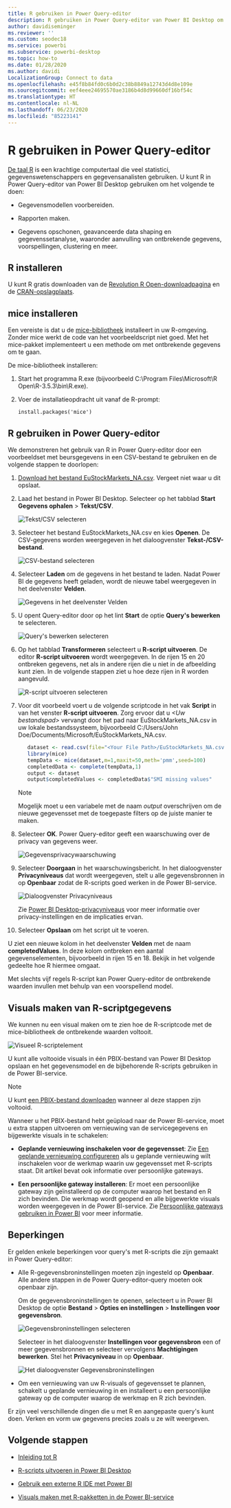 ```yaml
---
title: R gebruiken in Power Query-editor
description: R gebruiken in Power Query-editor van Power BI Desktop om geavanceerde analyses uit te voeren.
author: davidiseminger
ms.reviewer: ''
ms.custom: seodec18
ms.service: powerbi
ms.subservice: powerbi-desktop
ms.topic: how-to
ms.date: 01/28/2020
ms.author: davidi
LocalizationGroup: Connect to data
ms.openlocfilehash: e45f8b84fd0c6b0d2c38b8849a12743d4d8e109e
ms.sourcegitcommit: eef4eee24695570ae3186b4d8d99660df16bf54c
ms.translationtype: HT
ms.contentlocale: nl-NL
ms.lasthandoff: 06/23/2020
ms.locfileid: "85223141"
---
```

# <a name="use-r-in-power-query-editor"></a>R gebruiken in Power Query-editor

[De taal R](https://mran.microsoft.com/documents/what-is-r) is een krachtige computertaal die veel statistici, gegevenswetenschappers en gegevensanalisten gebruiken. U kunt R in Power Query-editor van Power BI Desktop gebruiken om het volgende te doen:

* Gegevensmodellen voorbereiden.

* Rapporten maken.

* Gegevens opschonen, geavanceerde data shaping en gegevenssetanalyse, waaronder aanvulling van ontbrekende gegevens, voorspellingen, clustering en meer.  

## <a name="install-r"></a>R installeren

U kunt R gratis downloaden van de [Revolution R Open-downloadpagina](https://mran.revolutionanalytics.com/download/) en de [CRAN-opslagplaats](https://cran.r-project.org/bin/windows/base/).

## <a name="install-mice"></a>mice installeren

Een vereiste is dat u de [mice-bibliotheek](https://www.rdocumentation.org/packages/mice/versions/3.5.0/topics/mice) installeert in uw R-omgeving. Zonder mice werkt de code van het voorbeeldscript niet goed. Met het mice-pakket implementeert u een methode om met ontbrekende gegevens om te gaan.

De mice-bibliotheek installeren:

1. Start het programma R.exe (bijvoorbeeld C:\Program Files\Microsoft\R Open\R-3.5.3\bin\R.exe).  

2. Voer de installatieopdracht uit vanaf de R-prompt:

   ``` 
   install.packages('mice') 
   ```

## <a name="use-r-in-power-query-editor"></a>R gebruiken in Power Query-editor

We demonstreren het gebruik van R in Power Query-editor door een voorbeeldset met beursgegevens in een CSV-bestand te gebruiken en de volgende stappen te doorlopen:

1. [Download het bestand EuStockMarkets_NA.csv](https://download.microsoft.com/download/F/8/A/F8AA9DC9-8545-4AAE-9305-27AD1D01DC03/EuStockMarkets_NA.csv). Vergeet niet waar u dit opslaat.

1. Laad het bestand in Power BI Desktop. Selecteer op het tabblad **Start** **Gegevens ophalen** > **Tekst/CSV**.

   ![Tekst/CSV selecteren](media/desktop-r-in-query-editor/r-in-query-editor_1.png)

1. Selecteer het bestand EuStockMarkets_NA.csv en kies **Openen**. De CSV-gegevens worden weergegeven in het dialoogvenster **Tekst-/CSV-bestand**.

   ![CSV-bestand selecteren](media/desktop-r-in-query-editor/r-in-query-editor_2.png)

1. Selecteer **Laden** om de gegevens in het bestand te laden. Nadat Power BI de gegevens heeft geladen, wordt de nieuwe tabel weergegeven in het deelvenster **Velden**.

   ![Gegevens in het deelvenster Velden](media/desktop-r-in-query-editor/r-in-query-editor_3.png)

1. U opent Query-editor door op het lint **Start** de optie **Query's bewerken** te selecteren.

   ![Query's bewerken selecteren](media/desktop-r-in-query-editor/r-in-query-editor_4.png)

1. Op het tabblad **Transformeren** selecteert u **R-script uitvoeren**. De editor **R-script uitvoeren** wordt weergegeven. In de rijen 15 en 20 ontbreken gegevens, net als in andere rijen die u niet in de afbeelding kunt zien. In de volgende stappen ziet u hoe deze rijen in R worden aangevuld.

   ![R-script uitvoeren selecteren](media/desktop-r-in-query-editor/r-in-query-editor_5d.png)

1. Voor dit voorbeeld voert u de volgende scriptcode in het vak **Script** in van het venster **R-script uitvoeren**. Zorg ervoor dat u *&lt;Uw bestandspad&gt;* vervangt door het pad naar EuStockMarkets_NA.csv in uw lokale bestandssysteem, bijvoorbeeld C:/Users/John Doe/Documents/Microsoft/EuStockMarkets_NA.csv.

    ```r
       dataset <- read.csv(file="<Your File Path>/EuStockMarkets_NA.csv", header=TRUE, sep=",")
       library(mice)
       tempData <- mice(dataset,m=1,maxit=50,meth='pmm',seed=100)
       completedData <- complete(tempData,1)
       output <- dataset
       output$completedValues <- completedData$"SMI missing values"
    ```

    > [!NOTE]
    > Mogelijk moet u een variabele met de naam *output* overschrijven om de nieuwe gegevensset met de toegepaste filters op de juiste manier te maken.

7. Selecteer **OK**. Power Query-editor geeft een waarschuwing over de privacy van gegevens weer.

   ![Gegevensprivacywaarschuwing](media/desktop-r-in-query-editor/r-in-query-editor_6.png)
8. Selecteer **Doorgaan** in het waarschuwingsbericht. In het dialoogvenster **Privacyniveaus** dat wordt weergegeven, stelt u alle gegevensbronnen in op **Openbaar** zodat de R-scripts goed werken in de Power BI-service. 

   ![Dialoogvenster Privacyniveaus](media/desktop-r-in-query-editor/r-in-query-editor_7.png)

   Zie [Power BI Desktop-privacyniveaus](../admin/desktop-privacy-levels.md) voor meer informatie over privacy-instellingen en de implicaties ervan.

 9. Selecteer **Opslaan** om het script uit te voeren. 

   U ziet een nieuwe kolom in het deelvenster **Velden** met de naam **completedValues**. In deze kolom ontbreken een aantal gegevenselementen, bijvoorbeeld in rijen 15 en 18. Bekijk in het volgende gedeelte hoe R hiermee omgaat.

   Met slechts vijf regels R-script kan Power Query-editor de ontbrekende waarden invullen met behulp van een voorspellend model.

## <a name="create-visuals-from-r-script-data"></a>Visuals maken van R-scriptgegevens

We kunnen nu een visual maken om te zien hoe de R-scriptcode met de mice-bibliotheek de ontbrekende waarden voltooit.

![Visueel R-scriptelement](media/desktop-r-in-query-editor/r-in-query-editor_8a.png)

U kunt alle voltooide visuals in één PBIX-bestand van Power BI Desktop opslaan en het gegevensmodel en de bijbehorende R-scripts gebruiken in de Power BI-service.

> [!NOTE]
> U kunt [een PBIX-bestand downloaden](https://download.microsoft.com/download/F/8/A/F8AA9DC9-8545-4AAE-9305-27AD1D01DC03/Complete%20Values%20with%20R%20in%20PQ.pbix) wanneer al deze stappen zijn voltooid.

Wanneer u het PBIX-bestand hebt geüpload naar de Power BI-service, moet u extra stappen uitvoeren om vernieuwing van de servicegegevens en bijgewerkte visuals in te schakelen:  

* **Geplande vernieuwing inschakelen voor de gegevensset**: Zie [Een geplande vernieuwing configureren](refresh-scheduled-refresh.md) als u geplande vernieuwing wilt inschakelen voor de werkmap waarin uw gegevensset met R-scripts staat. Dit artikel bevat ook informatie over persoonlijke gateways.

* **Een persoonlijke gateway installeren**: Er moet een persoonlijke gateway zijn geïnstalleerd op de computer waarop het bestand en R zich bevinden. Die werkmap wordt geopend en alle bijgewerkte visuals worden weergegeven in de Power BI-service. Zie [Persoonlijke gateways gebruiken in Power BI](service-gateway-personal-mode.md) voor meer informatie.

## <a name="limitations"></a>Beperkingen

Er gelden enkele beperkingen voor query's met R-scripts die zijn gemaakt in Power Query-editor:

* Alle R-gegevensbroninstellingen moeten zijn ingesteld op **Openbaar**. Alle andere stappen in de Power Query-editor-query moeten ook openbaar zijn. 

   Om de gegevensbroninstellingen te openen, selecteert u in Power BI Desktop de optie **Bestand** > **Opties en instellingen** > **Instellingen voor gegevensbron**.

   ![Gegevensbroninstellingen selecteren](media/desktop-r-in-query-editor/r-in-query-editor_9.png)

   Selecteer in het dialoogvenster **Instellingen voor gegevensbron** een of meer gegevensbronnen en selecteer vervolgens **Machtigingen bewerken**. Stel het **Privacyniveau** in op **Openbaar**.

   ![Het dialoogvenster Gegevensbroninstellingen](media/desktop-r-in-query-editor/r-in-query-editor_10.png)  
  
* Om een vernieuwing van uw R-visuals of gegevensset te plannen, schakelt u geplande vernieuwing in en installeert u een persoonlijke gateway op de computer waarop de werkmap en R zich bevinden. 

Er zijn veel verschillende dingen die u met R en aangepaste query's kunt doen. Verken en vorm uw gegevens precies zoals u ze wilt weergeven.

## <a name="next-steps"></a>Volgende stappen

* [Inleiding tot R](https://mran.microsoft.com/documents/what-is-r) 

* [R-scripts uitvoeren in Power BI Desktop](desktop-r-scripts.md) 

* [Gebruik een externe R IDE met Power BI](desktop-r-ide.md) 

* [Visuals maken met R-pakketten in de Power BI-service](service-r-packages-support.md)
